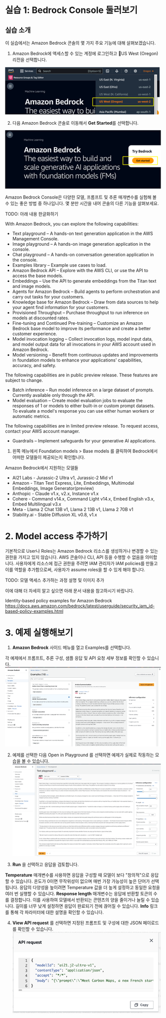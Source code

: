 # 실습 1: Bedrock Console 둘러보기
## 실습 소개
이 실습에서는 Amazon Bedrock 콘솔의 몇 가지 주요 기능에 대해 살펴보겠습니다.
 

1. Amazon Bedrock에 액세스할 수 있는 계정에 로그인하고 US West (Oregon) 리전을 선택합니다.
<img src="images/select-region.png" width="500">
  
2. 다음 Amazon Bedrock 콘솔로 이동해서 **Get Started**를 선택합니다.
<img src="images/bedrock-welcome.png" width="700">

Amazon Bedrock Console은 다양한 모델, 프롬프트 및 추론 매개변수를 실험해 볼 수 있는 좋은 방법 중 하나입니다. 몇 분만 시간을 내어 콘솔의 다른 기능을 살펴보세요.

TODO: 아래 내용 한글화하기

With Amazon Bedrock, you can explore the following capabilities:

* Text playground – A hands-on text generation application in the AWS Management Console.
* Image playground – A hands-on image generation application in the console.
* Chat playground – A hands-on conversation generation application in the console.
* Examples library – Example use cases to load.
* Amazon Bedrock API – Explore with the AWS CLI, or use the API to access the base models.
* Embeddings – Use the API to generate embeddings from the Titan text and image models.
* Agents for Amazon Bedrock – Build agents to perform orchestration and carry out tasks for your customers.
* Knowledge base for Amazon Bedrock – Draw from data sources to help your agent find information for your customers.
* Provisioned Throughput – Purchase throughput to run inference on models at discounted rates.
* Fine-tuning and Continued Pre-training – Customize an Amazon Bedrock base model to improve its performance and create a better customer experience.
* Model invocation logging – Collect invocation logs, model input data, and model output data for all invocations in your AWS account used in Amazon Bedrock.
* Model versioning – Benefit from continuous updates and improvements in foundation models to enhance your applications' capabilities, accuracy, and safety.


The following capabilities are in public preview release. These features are subject to change.

* Batch inference – Run model inference on a large dataset of prompts. Currently available only through the API.
* Model evaluation – Create model evaluation jobs to evaluate the responses of 1 or models to either built-in or custom prompt datasets. To evaluate a model's response you can use either human workers or automatic metrics.

The following capabilities are in limited preview release. To request access, contact your AWS account manager.

* Guardrails – Implement safeguards for your generative AI applications.



1. 왼쪽 메뉴에서 Foundation models > Base models 를 클릭하여 Bedrock에서 어떠한 모델들이 제공되는지 확인합니다. 


Amazon Bedrock에서 지원하는 모델들

* AI21 Labs - Jurassic-2 Ultra v1, Jurassic-2 Mid v1
* Amazon - Titan Text Express, Lite, Embeddings, Multimodal Embeddings, Image Generator(preview)
* Anthopic - Claude v1.x, v2.x, Instance v1.x
* Cohere - Command v14.x, Command Light v14.x, Embed English v3.x, Embed Multilingual v3.x
* Meta - Llama 2 Chat 13B v1, Llama 2 13B v1, Llama 2 70B v1
* Stability.ai - Stable Diffusion XL v0.8, v1.x


# 2. Model access 추가하기

기본적으로 User나 Roles는 Amazon Bedrock 리소스를 생성하거나 변경할 수 있는 권한을 가지고 있지 않습니다. AWS 콘솔이나 CLI, API 등을 수행할 수 없음을 의미합니다. 사용자에게 리소스에 접근 권한을 주려면 IAM 관리자가 IAM policies를 만들고 이를 역할을 추가함으로써, 사용자가 assume roles을 할 수 있게 해야 합니다. 

TODO: 모델 액세스 추가하는 과정 설명 및 이미지 추가

이에 대해 더 자세히 알고 싶으면 아래 문서 내용을 참고하시기 바랍니다. 

Identity-based policy examples for Amazon Bedrock<br>
https://docs.aws.amazon.com/bedrock/latest/userguide/security_iam_id-based-policy-examples.html


# 3. 예제 실행해보기

1. **Amazon Bedrock** 사이드 메뉴를 열고 Examples를 선택합니다.

각 예제에서 프롬프트, 추론 구성, 샘플 응답 및 API 요청 세부 정보를 확인할 수 있습니다.
![bedrock-examples](images/bedrock-examples.png)


2. 예제를 선택한 다음 Open in Playground 를 선택하면 예제가 실제로 작동하는 모습을 볼 수 있습니다.
![bedrock-playground](images/bedrock-playground.png)

 
3. **Run** 을 선택하고 응답을 검토합니다.

**Temperature** 매개변수를 사용하면 응답을 구성할 때 모델이 보다 "창의적"으로 응답할 수 있습니다. 온도가 0이면 무작위성이 없으며 매번 가장 가능성이 높은 단어가 선택됩니다. 응답의 다양성을 높이려면 Temperature 값을 더 높게 설정하고 동일한 요청을 여러 번 실행할 수 있습니다.
**Response length** 매개변수는 응답에 반환할 토큰의 수를 결정합니다. 이를 사용하여 모델에서 반환되는 콘텐츠의 양을 줄이거나 늘릴 수 있습니다. 길이를 너무 낮게 설정하면 응답이 완료되기 전에 끊어질 수 있습니다.
**Info** 링크를 통해 각 파라미터에 대한 설명을 확인할 수 있습니다.

 
4. **View API request** 를 선택하면 지정된 프롬프트 및 구성에 대한 JSON 페이로드를 확인할 수 있습니다.
![bedrock-api](images/bedrock-api.png) 

